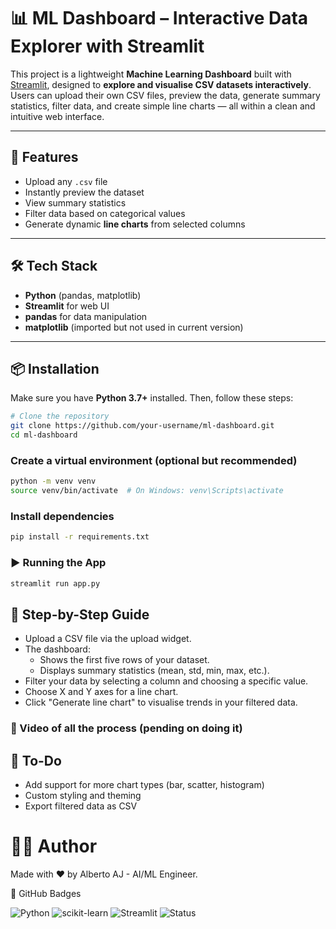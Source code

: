 # 📊 ML Dashboard – Interactive Data Explorer with Streamlit

This project is a lightweight **Machine Learning Dashboard** built with [Streamlit](https://streamlit.io/), designed to **explore and visualise CSV datasets interactively**. Users can upload their own CSV files, preview the data, generate summary statistics, filter data, and create simple line charts — all within a clean and intuitive web interface.

---

## 🚀 Features

- Upload any `.csv` file
- Instantly preview the dataset
- View summary statistics
- Filter data based on categorical values
- Generate dynamic **line charts** from selected columns

---

## 🛠️ Tech Stack

- **Python** (pandas, matplotlib)
- **Streamlit** for web UI
- **pandas** for data manipulation
- **matplotlib** (imported but not used in current version)

---

## 📦 Installation

Make sure you have **Python 3.7+** installed. Then, follow these steps:

```bash
# Clone the repository
git clone https://github.com/your-username/ml-dashboard.git
cd ml-dashboard
```

### Create a virtual environment (optional but recommended)

```bash
python -m venv venv
source venv/bin/activate  # On Windows: venv\Scripts\activate
```

### Install dependencies
```bash
pip install -r requirements.txt
```

### ▶️ Running the App
```bash
streamlit run app.py
```

## 🧭 Step-by-Step Guide

- Upload a CSV file via the upload widget.
- The dashboard:
  - Shows the first five rows of your dataset.
  - Displays summary statistics (mean, std, min, max, etc.).
- Filter your data by selecting a column and choosing a specific value.
- Choose X and Y axes for a line chart.
- Click "Generate line chart" to visualise trends in your filtered data.

### 📸 Video of all the process (pending on doing it)


## 🔧 To-Do
- Add support for more chart types (bar, scatter, histogram)
- Custom styling and theming
- Export filtered data as CSV

# 👨‍💻 Author

Made with ❤️ by Alberto AJ - AI/ML Engineer.

📢 GitHub Badges

![Python](https://img.shields.io/badge/Python-3.10-blue?logo=python)
![scikit-learn](https://img.shields.io/badge/ML-ScikitLearn-orange?logo=scikit-learn)
![Streamlit](https://img.shields.io/badge/Streamlit-FF4B4B?logo=streamlit&logoColor=white)
![Status](https://img.shields.io/badge/Status-Completed-brightgreen)
